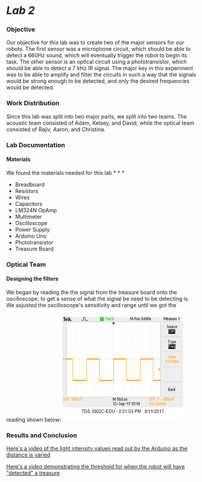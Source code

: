 # __*Lab 2*__

### Objective
Our objective for this lab was to create two of the major sensors for our robots. The first sensor was a microphone circuit, which should be able to detect a 660Hz sound, which will eventually trigger the robot to begin its task. The other sensor is an optical circuit using a phototransistor, which should be able to detect a 7 kHz IR signal. The major key in this experiment was to be able to amplify and filter the circuits in such a way that the signals would be strong enough to be detected, and only the desired frequencies would be detected.

### Work Distribution
Since this lab was split into two major parts, we split into two teams. The acoustic team consisted of Adam, Kelsey, and David, while the optical team consisted of Rajiv, Aaron, and Christina.

### Lab Documentation

#### Materials
We found the materials needed for this lab
*
*
*
* Breadboard
* Resistors
* Wires
* Capacitors
* LM324N OpAmp
* Multimeter
* Oscilloscope
* Power Supply
* Arduino Uno
* Phototransistor
* Treasure Board

### Optical Team

#### Designing the filters
We began by reading the the signal from the treasure board onto the oscilloscope, to get a sense of what the signal be need to be detecting is. We asjusted the oscilloscope's sensitivity and range until we got the reading shown below:
![alt text](Lab2pics/7kHz.png)




### Results and Conclusion

[Here's a video of the light intensity values read out by the Arduino as the distance is varied](https://www.youtube.com/watch?v=5Cgi-F-WJ3k)

[Here's a video demonstrating the threshold for when the robot will have "detected" a treasure](https://www.youtube.com/watch?v=T8tgYlkvlMY)
